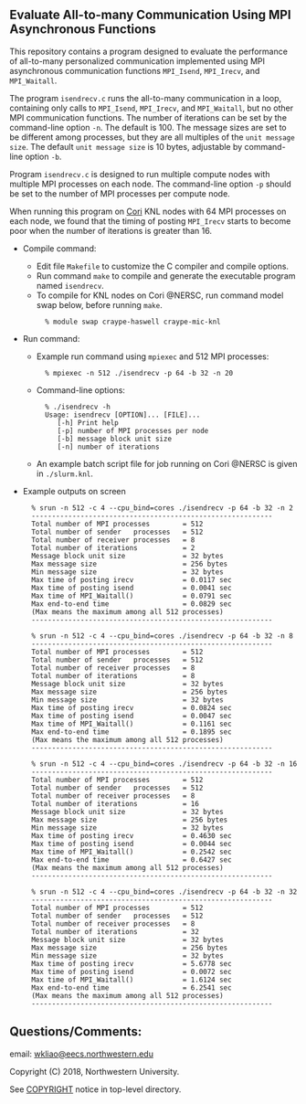 ## Evaluate All-to-many Communication Using MPI Asynchronous Functions

This repository contains a program designed to evaluate the performance of
all-to-many personalized communication implemented using MPI asynchronous
communication functions `MPI_Isend`, `MPI_Irecv`, and `MPI_Waitall`.

The program `isendrecv.c` runs the all-to-many communication in a loop,
containing only calls to `MPI_Isend`, `MPI_Irecv`, and `MPI_Waitall`, but no
other MPI communication functions. The number of iterations can be set by the
command-line option `-n`. The default is 100. The message sizes are set to be
different among processes, but they are all multiples of the `unit message
size`. The default `unit message size` is 10 bytes, adjustable by command-line
option `-b`.

Program `isendrecv.c` is designed to run multiple compute nodes with multiple
MPI processes on each node. The command-line option `-p` should be set to the
number of MPI processes per compute node.

When running this program on
[Cori](http://www.nersc.gov/users/computational-systems/cori) KNL nodes with
64 MPI processes on each node, we found that the timing of posting `MPI_Irecv`
starts to become poor when the number of iterations is greater than 16.

* Compile command:
  * Edit file `Makefile` to customize the C compiler and compile options.
  * Run command `make` to compile and generate the executable program named
    `isendrecv`.
  * To compile for KNL nodes on Cori @NERSC, run command model swap below,
    before running `make`.
    ```
      % module swap craype-haswell craype-mic-knl
    ```
* Run command:
  * Example run command using `mpiexec` and 512 MPI processes:
    ```
      % mpiexec -n 512 ./isendrecv -p 64 -b 32 -n 20
    ```
  * Command-line options:
    ```
      % ./isendrecv -h
      Usage: isendrecv [OPTION]... [FILE]...
         [-h] Print help
         [-p] number of MPI processes per node
         [-b] message block unit size
         [-n] number of iterations
    ```
  * An example batch script file for job running on Cori @NERSC is given in
    `./slurm.knl`.

* Example outputs on screen
  ```
    % srun -n 512 -c 4 --cpu_bind=cores ./isendrecv -p 64 -b 32 -n 2
    -----------------------------------------------------------
    Total number of MPI processes        = 512
    Total number of sender   processes   = 512
    Total number of receiver processes   = 8
    Total number of iterations           = 2
    Message block unit size              = 32 bytes
    Max message size                     = 256 bytes
    Min message size                     = 32 bytes
    Max time of posting irecv            = 0.0117 sec
    Max time of posting isend            = 0.0041 sec
    Max time of MPI_Waitall()            = 0.0791 sec
    Max end-to-end time                  = 0.0829 sec
    (Max means the maximum among all 512 processes)
    -----------------------------------------------------------

    % srun -n 512 -c 4 --cpu_bind=cores ./isendrecv -p 64 -b 32 -n 8
    -----------------------------------------------------------
    Total number of MPI processes        = 512
    Total number of sender   processes   = 512
    Total number of receiver processes   = 8
    Total number of iterations           = 8
    Message block unit size              = 32 bytes
    Max message size                     = 256 bytes
    Min message size                     = 32 bytes
    Max time of posting irecv            = 0.0824 sec
    Max time of posting isend            = 0.0047 sec
    Max time of MPI_Waitall()            = 0.1161 sec
    Max end-to-end time                  = 0.1895 sec
    (Max means the maximum among all 512 processes)
    -----------------------------------------------------------

    % srun -n 512 -c 4 --cpu_bind=cores ./isendrecv -p 64 -b 32 -n 16
    -----------------------------------------------------------
    Total number of MPI processes        = 512
    Total number of sender   processes   = 512
    Total number of receiver processes   = 8
    Total number of iterations           = 16
    Message block unit size              = 32 bytes
    Max message size                     = 256 bytes
    Min message size                     = 32 bytes
    Max time of posting irecv            = 0.4630 sec
    Max time of posting isend            = 0.0044 sec
    Max time of MPI_Waitall()            = 0.2542 sec
    Max end-to-end time                  = 0.6427 sec
    (Max means the maximum among all 512 processes)
    -----------------------------------------------------------

    % srun -n 512 -c 4 --cpu_bind=cores ./isendrecv -p 64 -b 32 -n 32
    -----------------------------------------------------------
    Total number of MPI processes        = 512
    Total number of sender   processes   = 512
    Total number of receiver processes   = 8
    Total number of iterations           = 32
    Message block unit size              = 32 bytes
    Max message size                     = 256 bytes
    Min message size                     = 32 bytes
    Max time of posting irecv            = 5.6778 sec
    Max time of posting isend            = 0.0072 sec
    Max time of MPI_Waitall()            = 1.6124 sec
    Max end-to-end time                  = 6.2541 sec
    (Max means the maximum among all 512 processes)
    -----------------------------------------------------------
  ```

## Questions/Comments:
email: wkliao@eecs.northwestern.edu

Copyright (C) 2018, Northwestern University.

See [COPYRIGHT](COPYRIGHT) notice in top-level directory.

